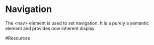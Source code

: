 # Navigation

The &lt;nav&gt; element is used to set navigation. It is a purely a semantic element and provides now inherent display.



#Resources


